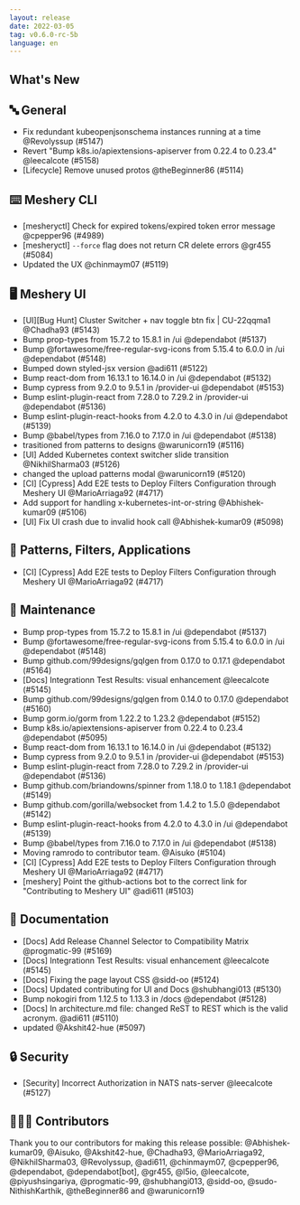 ```yaml
---
layout: release
date: 2022-03-05
tag: v0.6.0-rc-5b
language: en
---
```


## What's New

## 🔤 General

- Fix redundant kubeopenjsonschema instances running at a time @Revolyssup (#5147)
- Revert "Bump k8s.io/apiextensions-apiserver from 0.22.4 to 0.23.4" @leecalcote (#5158)
- [Lifecycle] Remove unused protos @theBeginner86 (#5114)

## ⌨️ Meshery CLI

- [mesheryctl] Check for expired tokens/expired token error message @cpepper96 (#4989)
- [mesheryctl] `--force` flag does not return CR delete errors @gr455 (#5084)
- Updated the UX @chinmaym07 (#5119)

## 🖥 Meshery UI

- [UI][Bug Hunt] Cluster Switcher + nav toggle btn fix | CU-22qqma1 @Chadha93 (#5143)
- Bump prop-types from 15.7.2 to 15.8.1 in /ui @dependabot (#5137)
- Bump @fortawesome/free-regular-svg-icons from 5.15.4 to 6.0.0 in /ui @dependabot (#5148)
- Bumped down styled-jsx version @adi611 (#5122)
- Bump react-dom from 16.13.1 to 16.14.0 in /ui @dependabot (#5132)
- Bump cypress from 9.2.0 to 9.5.1 in /provider-ui @dependabot (#5153)
- Bump eslint-plugin-react from 7.28.0 to 7.29.2 in /provider-ui @dependabot (#5136)
- Bump eslint-plugin-react-hooks from 4.2.0 to 4.3.0 in /ui @dependabot (#5139)
- Bump @babel/types from 7.16.0 to 7.17.0 in /ui @dependabot (#5138)
- trasitioned from patterns to designs @warunicorn19 (#5116)
- [UI] Added Kubernetes context switcher slide transition @NikhilSharma03 (#5126)
- changed the upload patterns modal @warunicorn19 (#5120)
- [CI] [Cypress] Add E2E tests to Deploy Filters Configuration through Meshery UI @MarioArriaga92 (#4717)
- Add support for handling x-kubernetes-int-or-string @Abhishek-kumar09 (#5106)
- [UI] Fix UI crash due to invalid hook call @Abhishek-kumar09 (#5098)

## 🔋 Patterns, Filters, Applications

- [CI] [Cypress] Add E2E tests to Deploy Filters Configuration through Meshery UI @MarioArriaga92 (#4717)

## 🧰 Maintenance

- Bump prop-types from 15.7.2 to 15.8.1 in /ui @dependabot (#5137)
- Bump @fortawesome/free-regular-svg-icons from 5.15.4 to 6.0.0 in /ui @dependabot (#5148)
- Bump github.com/99designs/gqlgen from 0.17.0 to 0.17.1 @dependabot (#5164)
- [Docs] Integrationn Test Results: visual enhancement @leecalcote (#5145)
- Bump github.com/99designs/gqlgen from 0.14.0 to 0.17.0 @dependabot (#5160)
- Bump gorm.io/gorm from 1.22.2 to 1.23.2 @dependabot (#5152)
- Bump k8s.io/apiextensions-apiserver from 0.22.4 to 0.23.4 @dependabot (#5095)
- Bump react-dom from 16.13.1 to 16.14.0 in /ui @dependabot (#5132)
- Bump cypress from 9.2.0 to 9.5.1 in /provider-ui @dependabot (#5153)
- Bump eslint-plugin-react from 7.28.0 to 7.29.2 in /provider-ui @dependabot (#5136)
- Bump github.com/briandowns/spinner from 1.18.0 to 1.18.1 @dependabot (#5149)
- Bump github.com/gorilla/websocket from 1.4.2 to 1.5.0 @dependabot (#5142)
- Bump eslint-plugin-react-hooks from 4.2.0 to 4.3.0 in /ui @dependabot (#5139)
- Bump @babel/types from 7.16.0 to 7.17.0 in /ui @dependabot (#5138)
- Moving ramrodo to contributor team. @Aisuko (#5104)
- [CI] [Cypress] Add E2E tests to Deploy Filters Configuration through Meshery UI @MarioArriaga92 (#4717)
- [meshery] Point the github-actions bot to the correct link for "Contributing to Meshery UI" @adi611 (#5103)

## 📖 Documentation

- [Docs] Add Release Channel Selector to Compatibility Matrix @progmatic-99 (#5169)
- [Docs] Integrationn Test Results: visual enhancement @leecalcote (#5145)
- [Docs] Fixing the page layout CSS @sidd-oo (#5124)
- [Docs] Updated contributing for UI and Docs @shubhangi013 (#5130)
- Bump nokogiri from 1.12.5 to 1.13.3 in /docs @dependabot (#5128)
- [Docs] In architecture.md file: changed ReST to REST which is the valid acronym. @adi611 (#5110)
- updated @Akshit42-hue (#5097)

## 🔒 Security

- [Security] Incorrect Authorization in NATS nats-server @leecalcote (#5127)

## 👨🏽‍💻 Contributors

Thank you to our contributors for making this release possible:
@Abhishek-kumar09, @Aisuko, @Akshit42-hue, @Chadha93, @MarioArriaga92, @NikhilSharma03, @Revolyssup, @adi611, @chinmaym07, @cpepper96, @dependabot, @dependabot[bot], @gr455, @l5io, @leecalcote, @piyushsingariya, @progmatic-99, @shubhangi013, @sidd-oo, @sudo-NithishKarthik, @theBeginner86 and @warunicorn19
